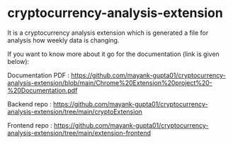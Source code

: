 # cryptocurrency-analysis-extension
It is a cryptocurrency analysis extension which is generated a file for analysis how weekly data is changing.

If you want to know more about it go for the documentation (link is given below):

Documentation PDF : https://github.com/mayank-gupta01/cryptocurrency-analysis-extension/blob/main/Chrome%20Extension%20project%20-%20Documentation.pdf

Backend repo : https://github.com/mayank-gupta01/cryptocurrency-analysis-extension/tree/main/cryptoExtension

Frontend repo : https://github.com/mayank-gupta01/cryptocurrency-analysis-extension/tree/main/extension-frontend
